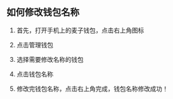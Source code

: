 ## 如何修改钱包名称

1. 首先，打开手机上的麦子钱包，点击右上角图标

2. 点击管理钱包

3. 选择需要修改名称的钱包

4. 点击钱包名称

5. 修改完钱包名称，点击右上角完成，钱包名称修改成功！
